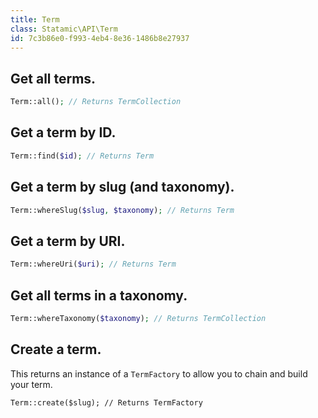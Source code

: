 ```yaml
---
title: Term
class: Statamic\API\Term
id: 7c3b86e0-f993-4eb4-8e36-1486b8e27937
---
```

## Get all terms.

``` php
Term::all(); // Returns TermCollection
```

## Get a term by ID.

``` php
Term::find($id); // Returns Term
```

## Get a term by slug (and taxonomy).

``` php
Term::whereSlug($slug, $taxonomy); // Returns Term
```

## Get a term by URI.

``` php
Term::whereUri($uri); // Returns Term
```

## Get all terms in a taxonomy.

``` php
Term::whereTaxonomy($taxonomy); // Returns TermCollection
```

## Create a term.

This returns an instance of a `TermFactory` to allow you to chain and build your term.

```
Term::create($slug); // Returns TermFactory
```
